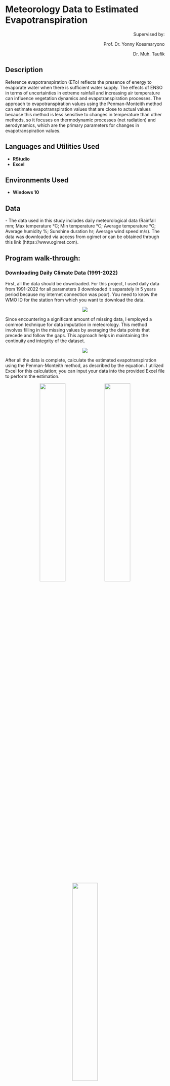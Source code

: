 <h1>Meteorology Data to Estimated Evapotranspiration</h1>
<p align="right">
Supervised by: <br/>
<p align="right">
Prof. Dr. Yonny Koesmaryono
<br/>
<p align="right">
Dr. Muh. Taufik
<br/>

<h2>Description</h2>
Reference evapotranspiration (ETo) reflects the presence of energy to evaporate water when there is sufficient water supply. The effects of ENSO in terms of uncertainties in extreme rainfall and increasing air temperature can influence vegetation dynamics and evapotranspiration processes. The approach to evapotranspiration values using the Penman-Monteith method can estimate evapotranspiration values that are close to actual values because this method is less sensitive to changes in temperature than other methods, so it focuses on thermodynamic processes (net radiation) and aerodynamics, which are the primary parameters for changes in evapotranspiration values.
<br />

<h2>Languages and Utilities Used</h2>

- <b>RStudio</b> 
- <b>Excel</b>

<h2>Environments Used </h2>

- <b>Windows 10</b>

<h2>Data</h2>
- The data used in this study includes daily meteorological data (Rainfall mm; Max temperature °C; Min temperature °C; Average temperature °C; Average humidity %; Sunshine duration hr; Average wind speed m/s). The data  was downloaded via access from ogimet or can be obtained through this link (https://www.ogimet.com).

<h2>Program walk-through:</h2>
  
<h3>Downloading Daily Climate Data (1991-2022)</h3>
<p align="left">
First, all the data should be downloaded. For this project, I used daily data from 1991-2022 for all parameters (I downloaded it separately in 5 years period because my internet connection was poor). You need to know the WMO ID for the station from which you want to download the data.
<br/>

<p align="center">
<img src="https://drive.google.com/uc?id=16j7K_831ViJev12Gp2GCFthMjOhuwqSY"/>
<br />

<p align="left">
Since encountering a significant amount of missing data, I employed a common technique for data imputation in meteorology. This method involves filling in the missing values by averaging the data points that precede and follow the gaps. This approach helps in maintaining the continuity and integrity of the dataset.
<br/>

<p align="center">
<img src="https://drive.google.com/uc?id=1B5bJ4V2cSZARzospjQ4swAb2TOHqXVeI"/>
<br />
  
<p align="left">
After all the data is complete, calculate the estimated evapotranspiration using the Penman-Monteith method, as described by the equation. I utilized Excel for this calculation; you can input your data into the provided Excel file to perform the estimation.
<br/>

<p align="center">
  <img src="https://drive.google.com/uc?id=1mQ8msTM9dnnnrXa19RHogeVhqRz4-Qd3" width="40%" />
  <img src="https://drive.google.com/uc?id=1h5LczKL6MdX2dyOA7oma8ZAjg6g1W853" width="40%" />
</p>
<p align="center">
  <img src="https://drive.google.com/uc?id=13-kBUlwFxirujDc5YHYpWbMGS-cvzga4" width="40%" />
</p>

